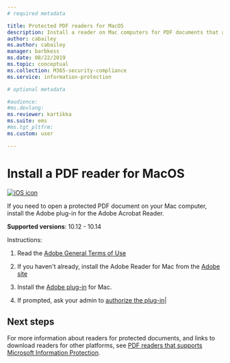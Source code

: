 ```yaml
---
# required metadata

title: Protected PDF readers for MacOS
description: Install a reader on Mac computers for PDF documents that are labeled for classification and protection
author: cabailey
ms.author: cabailey
manager: barbkess
ms.date: 08/22/2019
ms.topic: conceptual
ms.collection: M365-security-compliance
ms.service: information-protection

# optional metadata

#audience:
#ms.devlang:
ms.reviewer: kartikka
ms.suite: ems
#ms.tgt_pltfrm:
ms.custom: user

---
```


# Install a PDF reader for MacOS

[![iOS icon](../media/develop/ios-icon.png)](https://go.microsoft.com/fwlink/?linkid=2050049)

If you need to open a protected PDF document on your Mac computer, install the Adobe plug-in for the Adobe Acrobat Reader.

**Supported versions**: 10.12 - 10.14

Instructions:

1. Read the [Adobe General Terms of Use](https://www.adobe.com/legal/terms.html)

2. If you haven't already, install the Adobe Reader for Mac from the [Adobe site](https://www.adobe.com/)

3. Install the [Adobe plug-in](https://go.microsoft.com/fwlink/?linkid=2050049) for Mac.

4. If prompted, ask your admin to [authorize the plug-in](https://techcommunity.microsoft.com/t5/Azure-Information-Protection/General-Availability-of-Adobe-Acrobat-Reader-integration-with/ba-p/298396)|

## Next steps

For more information about readers for protected documents, and links to download readers for other platforms, see [PDF readers that supports Microsoft Information Protection](protected-pdf-readers.md).

